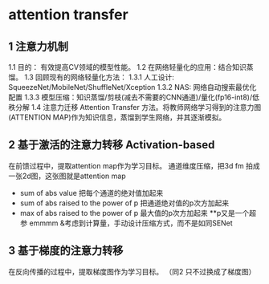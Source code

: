 # attention transfer

## 1 注意力机制

1.1 目的： 有效提高CV领域的模型性能。
1.2 在网络轻量化的应用：结合知识蒸馏。
1.3 回顾现有的网络轻量化方法：
1.3.1 人工设计: SqueezeNet/MobileNet/ShuffleNet/Xception
1.3.2 NAS: 网络自动搜索最优化配置
1.3.3 模型压缩：知识蒸馏/剪枝(减去不需要的CNN通道)/量化(fp16-int8)/低秩分解 
1.4 注意力迁移 Attention Transfer 方法。将教师网络学习得到的注意力图(ATTENTION MAP)作为知识信息，蒸馏到学生网络，并其逐渐模拟。
## 2 基于激活的注意力转移 Activation-based
在前馈过程中，提取attention map作为学习目标。
通道维度压缩，把3d fm 拍成一张2d图，这张图就是attention map
- sum of abs value 把每个通道的绝对值加起来
- sum of abs raised to the power of p 把通道绝对值的p次方加起来
- max of abs raised to the power of p 最大值的p次方加起来
**p又是一个超参 emmmm &考虑到计算量，手动设计压缩方式，而不是如同SENet
## 3 基于梯度的注意力转移
在反向传播的过程中，提取梯度图作为学习目标。
（同2 只不过换成了梯度图）

